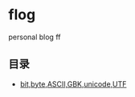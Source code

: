 # flog
personal blog ff

## 目录

- [bit,byte,ASCII,GBK,unicode,UTF](https://github.com/y1yo2/flog/issues/1)

